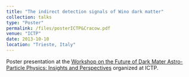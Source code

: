 ```yaml
---
title: "The indirect detection signals of Wino dark matter"
collection: talks
type: "Poster"
permalink: /files/posterICTP&Cracow.pdf
venue: "ICTP"
date: 2013-10-10
location: "Trieste, Italy"
---
```


Poster presentation at the [Workshop on the Future of Dark Mater Astro-Particle Physics: Insights and Perspectives](http://indico.ictp.it/event/a12213/) organized at ICTP.
